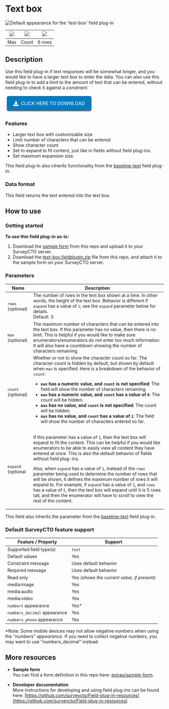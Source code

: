 # Text box

![Default appearance for the 'text-box' field plug-in](extras/preview-images/default.jpg)

|<img src="extras/preview-images/max.jpg" width="100px">|<img src="extras/preview-images/count.jpg" width="100px">|<img src="extras/preview-images/six_rows.jpg" width="100px">|
|:---:|:---:|:---:|
|Max|Count|6 rows|

## Description

Use this field plug-in if text responses will be somewhat longer, and you would like to have a larger text box to enter the data. You can also use this field plug-in to add a limit to the amount of text that can be entered, without needing to check it against a *constraint*.

[![Download now](extras/readme-images/download-button.png)](https://github.com/surveycto/text-box/raw/master/text-box.fieldplugin.zip)

### Features

* Larger text box with customizable size
* Limit number of characters that can be entered
* Show character count
* Set to expand to fit content, just like in fields without field plug-ins.
* Set maximum expansion size.

This field plug-in also inherits functionality from the [baseline-text](https://github.com/surveycto/baseline-text/blob/master/README.md) field plug-in.

### Data format

This field returns the text entered into the text box.

## How to use

### Getting started

**To use this field plug-in as-is:**

1. Download the [sample form](https://github.com/surveycto/text-box/blob/master/extras/sample-form/Text%20box%20sample%20form.xlsx?raw=true) from this repo and upload it to your SurveyCTO server.
1. Download the [text-box.fieldplugin.zip](https://github.com/surveycto/text-box/raw/master/text-box.fieldplugin.zip) file from this repo, and attach it to the sample form on your SurveyCTO server.

### Parameters

|Name|Description|
|---|---|
|`rows` (optional)|The number of rows in the text box shown at a time. In other words, the height of the text box. Behavior is different if `expand` has a value of `1`; see the `expand` parameter below for details.<br>Default: 3|
|`max` (optional)|The maximum number of characters that can be entered into the text box. If this parameter has no value, then there is no limit. This is helpful if you would like to make sure enumerators/enumerators do not enter too much information. It will also have a countdown showing the number of characters remaining.|
|`count` (optional)|Whether or not to show the character count so far. The character count is hidden by default, but shown by default when `max` is specified. Here is a breakdown of the behavior of `count`:<ul><li>**`max` has a numeric value, and `count` is not specified**: The field will show the number of characters remaining.</li><li>**`max` has a numeric value, and `count` has a value of `0`**: The count will be hidden.</li><li>**`max` has no value, and `count` is not specified**:  The count will be hidden.</li><li>**`max` has no value, and `count` has a value of `1`**: The field will show the number of characters entered so far.</li></ul>|
|`expand` (optional|<p>If this parameter has a value of `1`, then the text box will expand to fit the content. This can be helpful if you would like enumerators to be able to easily view all content they have entered at once. This is also the default behavior of fields without field plug-ins.</p><p>Also, when `expand` has a value of `1`, instead of the `rows` parameter being used to determine the number of rows that will be shown, it defines the maximum number of rows it will expand to. For example, if `expand` has a value of `1`, and `rows` has a value of `5`, then the text box will expand until it is 5 rows tall, and then the enumerator will have to scroll to view the rest of the content.</p>|

This field also inherits the parameter from the [baseline-text](https://github.com/surveycto/baseline-text/blob/master/README.md) field plug-in.

### Default SurveyCTO feature support

| Feature / Property | Support |
| --- | --- |
| Supported field type(s) | `text`|
| Default values | Yes |
| Constraint message | Uses default behavior |
| Required message | Uses default behavior |
| Read only | Yes *(shows the current value, if present)* |
| media:image | Yes |
| media:audio | Yes |
| media:video | Yes |
| `numbers` appearance | Yes* |
| `numbers_decimal` appearance | Yes |
| `numbers_phone` appearance | Yes |

\*Note: Some mobile devices may not allow negative numbers when using the "numbers" *appearance*. If you need to collect negative numbers, you may want to use "numbers_decimal" instead.

## More resources

* **Sample form**  
You can find a form definition in this repo here: [extras/sample-form](extras/sample-form).

* **Developer documentation**  
More instructions for developing and using field plug-ins can be found here: [https://github.com/surveycto/Field-plug-in-resources](https://github.com/surveycto/Field-plug-in-resources)